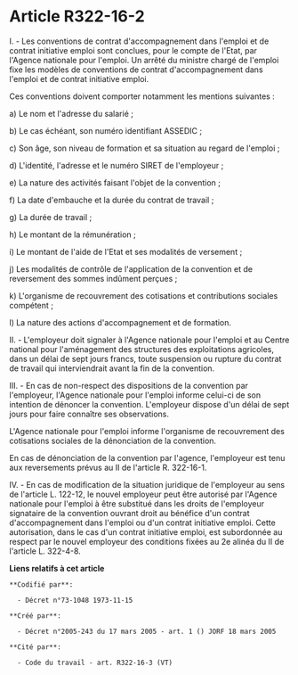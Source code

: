 # Article R322-16-2

I. - Les conventions de contrat d'accompagnement dans l'emploi et de contrat initiative emploi sont conclues, pour le compte
de l'Etat, par l'Agence nationale pour l'emploi. Un arrêté du ministre chargé de l'emploi fixe les modèles de conventions de
contrat d'accompagnement dans l'emploi et de contrat initiative emploi.

Ces conventions doivent comporter notamment les mentions suivantes :

a) Le nom et l'adresse du salarié ;

b) Le cas échéant, son numéro identifiant ASSEDIC ;

c) Son âge, son niveau de formation et sa situation au regard de l'emploi ;

d) L'identité, l'adresse et le numéro SIRET de l'employeur ;

e) La nature des activités faisant l'objet de la convention ;

f) La date d'embauche et la durée du contrat de travail ;

g) La durée de travail ;

h) Le montant de la rémunération ;

i) Le montant de l'aide de l'Etat et ses modalités de versement ;

j) Les modalités de contrôle de l'application de la convention et de reversement des sommes indûment perçues ;

k) L'organisme de recouvrement des cotisations et contributions sociales compétent ;

l) La nature des actions d'accompagnement et de formation.

II. - L'employeur doit signaler à l'Agence nationale pour l'emploi et au Centre national pour l'aménagement des structures
des exploitations agricoles, dans un délai de sept jours francs, toute suspension ou rupture du contrat de travail qui
interviendrait avant la fin de la convention.

III. - En cas de non-respect des dispositions de la convention par l'employeur, l'Agence nationale pour l'emploi informe
celui-ci de son intention de dénoncer la convention. L'employeur dispose d'un délai de sept jours pour faire connaître ses
observations.

L'Agence nationale pour l'emploi informe l'organisme de recouvrement des cotisations sociales de la dénonciation de la
convention.

En cas de dénonciation de la convention par l'agence, l'employeur est tenu aux reversements prévus au II de l'article R.
322-16-1.

IV. - En cas de modification de la situation juridique de l'employeur au sens de l'article L. 122-12, le nouvel employeur
peut être autorisé par l'Agence nationale pour l'emploi à être substitué dans les droits de l'employeur signataire de la
convention ouvrant droit au bénéfice d'un contrat d'accompagnement dans l'emploi ou d'un contrat initiative emploi. Cette
autorisation, dans le cas d'un contrat initiative emploi, est subordonnée au respect par le nouvel employeur des conditions
fixées au 2e alinéa du II de l'article L. 322-4-8.

**Liens relatifs à cet article**

	**Codifié par**:

	  - Décret n°73-1048 1973-11-15

	**Créé par**:

	  - Décret n°2005-243 du 17 mars 2005 - art. 1 () JORF 18 mars 2005

	**Cité par**:

	  - Code du travail - art. R322-16-3 (VT)

